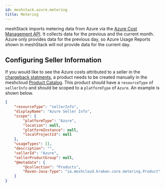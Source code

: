 ```yaml
---
id: meshstack.azure.metering
title: Metering
---
```


meshStack imports metering data from Azure via the [Azure Cost Management API](https://docs.microsoft.com/en-us/rest/api/cost-management/). It collects data for the previous and the current month.
Azure only provides data for the previous day, so Azure Usage Reports shown in meshStack will not provide data for the current day.

## Configuring Seller Information

If you would like to see the Azure costs attributed to a seller in the [chargeback statments](./meshcloud.project-metering.md#chargeback-statements), a product needs to be created manually in the meshcloud [Product Catalog](meshstack.billing-configuration.md#defining-a-custom-product-catalog). This product should have a `resourceType` of `sellerInfo` and should be scoped to a `platformType` of `Azure`. An example is shown below.

```json
{
    "resourceType": "sellerInfo",
    "displayName": "Azure Seller Info",
    "scope": {
        "platformType": "Azure",
        "location": null,
        "platformInstance": null,
        "localProjectId": null
    },
    "usageTypes": [],
    "description": "",
    "sellerId": "Azure",
    "sellerProductGroup": null,
    "@metadata": {
        "@collection": "Products",
        "Raven-Java-Type": "io.meshcloud.kraken.core.metering.Product"
    }
}
```
